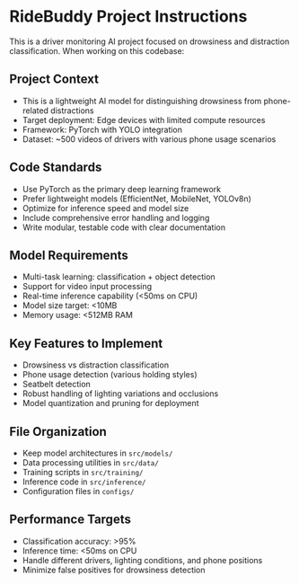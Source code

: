 <!-- Use this file to provide workspace-specific custom instructions to Copilot. For more details, visit https://code.visualstudio.com/docs/copilot/copilot-customization#_use-a-githubcopilotinstructionsmd-file -->

# RideBuddy Project Instructions

This is a driver monitoring AI project focused on drowsiness and distraction classification. When working on this codebase:

## Project Context
- This is a lightweight AI model for distinguishing drowsiness from phone-related distractions
- Target deployment: Edge devices with limited compute resources
- Framework: PyTorch with YOLO integration
- Dataset: ~500 videos of drivers with various phone usage scenarios

## Code Standards
- Use PyTorch as the primary deep learning framework
- Prefer lightweight models (EfficientNet, MobileNet, YOLOv8n)
- Optimize for inference speed and model size
- Include comprehensive error handling and logging
- Write modular, testable code with clear documentation

## Model Requirements
- Multi-task learning: classification + object detection
- Support for video input processing
- Real-time inference capability (<50ms on CPU)
- Model size target: <10MB
- Memory usage: <512MB RAM

## Key Features to Implement
- Drowsiness vs distraction classification
- Phone usage detection (various holding styles)
- Seatbelt detection
- Robust handling of lighting variations and occlusions
- Model quantization and pruning for deployment

## File Organization
- Keep model architectures in `src/models/`
- Data processing utilities in `src/data/`
- Training scripts in `src/training/`
- Inference code in `src/inference/`
- Configuration files in `configs/`

## Performance Targets
- Classification accuracy: >95%
- Inference time: <50ms on CPU
- Handle different drivers, lighting conditions, and phone positions
- Minimize false positives for drowsiness detection
